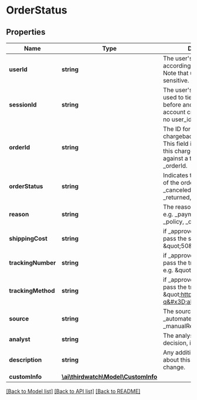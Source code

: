 # OrderStatus

## Properties
Name | Type | Description | Notes
------------ | ------------- | ------------- | -------------
**userId** | **string** | The user&#39;s account ID according to your systems. Note that user IDs are case sensitive. | [optional] 
**sessionId** | **string** | The user&#39;s current session ID, used to tie a user&#39;s action before and after login or account creation. Required if no user_id values is provided. | [optional] 
**orderId** | **string** | The ID for the order that this chargeback is filed against. This field is not required if this chargeback was filed against a transaction with no _orderId. | [optional] 
**orderStatus** | **string** | Indicates the high-level state of the order. e.g. _approved, _canceled, _held, _fulfilled, _returned, _rto | [optional] 
**reason** | **string** | The reason for a cancellation. e.g. _paymentRisk, _abuse, _policy, _other | [optional] 
**shippingCost** | **string** | if _approved or _fulfilled than pass the shipping cost. e.g. \&quot;50\&quot; | [optional] 
**trackingNumber** | **string** | if _approved or _fulfilled than pass the tracking number. e.g. \&quot;55327470\&quot; | [optional] 
**trackingMethod** | **string** | if _approved or _fulfilled than pass the tracking url. e.g. \&quot;http://fedex.com/track?q&#x3D;abc123\&quot; | [optional] 
**source** | **string** | The source of a decision. e.g. _automated, _manualReview\&quot; | [optional] 
**analyst** | **string** | The analyst who made the decision, if manual. | [optional] 
**description** | **string** | Any additional information about this order status change. | [optional] 
**customInfo** | [**\ai\thirdwatch\Model\CustomInfo**](CustomInfo.md) |  | [optional] 

[[Back to Model list]](../README.md#documentation-for-models) [[Back to API list]](../README.md#documentation-for-api-endpoints) [[Back to README]](../README.md)


